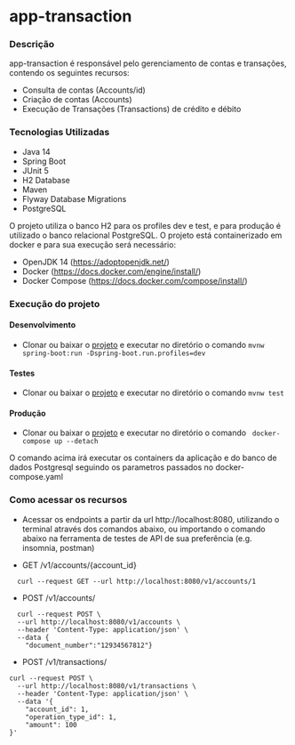 # app-transaction

### Descrição
 app-transaction é responsável pelo gerenciamento de contas e transações, contendo os seguintes recursos:

 * Consulta de contas (Accounts/id)
 * Criação de contas (Accounts)
 * Execução de Transações (Transactions) de crédito e débito

### Tecnologias Utilizadas
* Java 14
* Spring Boot
* JUnit 5
* H2 Database
* Maven
* Flyway Database Migrations  
* PostgreSQL

O projeto utiliza o banco H2 para os profiles dev e test, e para produção é utilizado o banco relacional PostgreSQL.
O projeto está containerizado em docker e para sua execução será necessário:
- OpenJDK 14 (https://adoptopenjdk.net/)
- Docker (https://docs.docker.com/engine/install/)
- Docker Compose (https://docs.docker.com/compose/install/)

### Execução do projeto

#### Desenvolvimento
- Clonar ou baixar o [projeto](https://github.com/vandsonlima/app-transactions.git) 
  e executar no diretório o comando
``` mvnw spring-boot:run -Dspring-boot.run.profiles=dev ```
 
#### Testes

* Clonar ou baixar o [projeto](https://github.com/vandsonlima/app-transactions.git) 
  e executar no diretório o comando ``` mvnw test ```

#### Produção
* Clonar ou baixar o [projeto](https://github.com/vandsonlima/app-transactions.git) 
  e executar no diretório o comando ``` docker-compose up --detach```

O comando acima irá executar os containers da aplicação e do banco de dados Postgresql seguindo os parametros passados no docker-compose.yaml

### Como acessar os recursos

* Acessar os endpoints a partir da url http://localhost:8080, utilizando o terminal através dos comandos abaixo, ou 
importando o comando abaixo na ferramenta de testes de API de sua preferência (e.g. insomnia, postman)
  
- GET /v1/accounts/{account_id}
```  
  curl --request GET --url http://localhost:8080/v1/accounts/1 
```
- POST /v1/accounts/
```
  curl --request POST \
  --url http://localhost:8080/v1/accounts \
  --header 'Content-Type: application/json' \
  --data {
	"document_number":"12934567812"}  
  ```

- POST /v1/transactions/
```
curl --request POST \
  --url http://localhost:8080/v1/transactions \
  --header 'Content-Type: application/json' \
  --data '{
	"account_id": 1,
	"operation_type_id": 1,
	"amount": 100
}'
```
